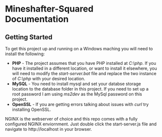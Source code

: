 Mineshafter-Squared Documentation
=================================
Getting Started
---------------
To get this project up and running on a Windows maching you will need to install the following:
*   __PHP__ - The project assumes that you have PHP installed at _C:\php_. If you have it installed in a different location, or want to install it elsewhere, you will need to modify the _start-server.bat_ file and replace the two instance of _C:\php_ with your desired location.
*   __MySQL__ - You need to install mysql and set your databse storage location to the database folder in this project.  If you need to set up a root password I am using _ms2dev_ as the MySql password on this project.
*   __OpenSSL__ - If you are getting errors talking about issues with _curl_ try installing OpenSSL.

NGINX is the webserver of choice and this repo comes with a fully configured NGINX enviornment. Just double click the start-server.js file and navigate to http://localhost in your browser.